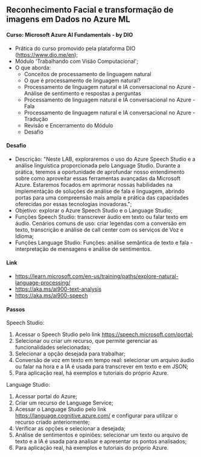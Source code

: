 ## Reconhecimento Facial e transformação de imagens em Dados no Azure ML 

#### Curso: Microsoft Azure AI Fundamentals - by DIO
- Prática do curso promovido pela plataforma DIO (https://www.dio.me/en);
- Módulo 'Trabalhando com Visão Computacional';
- O que aborda:
    * Conceitos de processamento de linguagem natural
    * O que é processamento de linguagem natural?
    * Processamento de linguagem natural e IA conversacional no Azure - Análise de sentimento e respostas a perguntas
    * Processamento de linguagem natural e IA conversacional no Azure - Fala
    * Processamento de linguagem natural e IA conversacional no Azure - Tradução
    * Revisão e Encerramento do Módulo
    * Desafio

#### Desafio
- Descrição: "Neste LAB, exploraremos o uso do Azure Speech Studio e a análise linguística proporcionada pelo Language Studio. Durante a prática, teremos a oportunidade de aprofundar nosso entendimento sobre como aproveitar essas ferramentas avançadas da Microsoft Azure. Estaremos focados em aprimorar nossas habilidades na implementação de soluções de análise de fala e linguagem, abrindo portas para uma compreensão mais ampla e prática das capacidades oferecidas por essas tecnologias inovadoras.";
- Objetivo: explorar o Azure Speech Studio e o Language Studio;
- Funções Speech Studio: transcrever áudio em texto ou falar texto em áudio. Cenários comuns de uso: criar legendas com a conversão em texto, transcrição e análise de call center com os serviços de Voz e Idioma;
- Funções Language Studio:  Funções: análise semântica de texto e fala - interpretação de mensagens e análise de sentimentos.

#### Link
- https://learn.microsoft.com/en-us/training/paths/explore-natural-language-processing/ 
- https://aka.ms/ai900-text-analysis
- https://aka.ms/ai900-speech

#### Passos
Speech Studio: 
1. Acessar o Speech Studio pelo link https://speech.microsoft.com/portal;
2. Selecionar ou criar um recurso, que permite gerenciar as funcionalidades selecionadas;
3. Selecionar a opção desejada para trabalhar;
4. Conversão de voz em texto em tempo real: selecionar um arquivo áudio ou falar na hora e a IA é usada para transcrever em texto e em JSON;
5. Para aplicação real, há exemplos e tutoriais do próprio Azure.

Language Studio:
1. Acessar portal do Azure;
2. Criar um recurso de Language Service;
3. Acessar o Language Studio pelo link https://language.cognitive.azure.com/ e configurar para utilizar o recurso criado anteriormente;
4. Verificar as opções e selecionar a desejada;
5. Análise de sentimentos e opiniões: selecionar um texto ou arquivo de texto e a IA é usada para analisar e apresentar os pontos analisados;
6. Para aplicação real, há exemplos e tutoriais do próprio Azure.